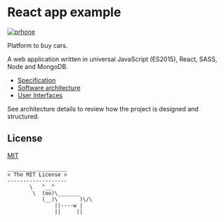 # React app example

[![prhone](https://img.shields.io/badge/prhone-project-00bbbb.svg)](http://romelperez.com)

Platform to buy cars.

A web application written in universal JavaScript (ES2015), React, SASS, Node and MongoDB.

- [Specification](./docs/spec/)
- [Software architecture](./docs/architecture/)
- [User Interfaces](./docs/ui/)

See architecture details to review how the project is designed and structured.

## License

[MIT](./LICENSE)

```
___________________
< The MIT License >
-------------------
       \   ^__^
        \  (oo)\_______
           (__)\       )\/\
               ||----w |
               ||     ||
```
